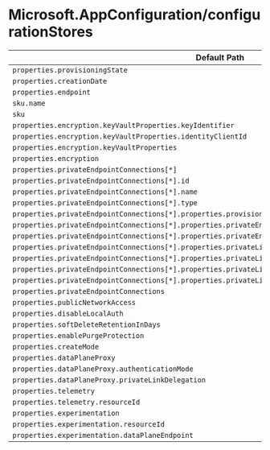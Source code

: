 # Microsoft.AppConfiguration/configurationStores

| Default Path | Alias |
|---|---|
| `properties.provisioningState` | `Microsoft.AppConfiguration/configurationStores/provisioningState` |
| `properties.creationDate` | `Microsoft.AppConfiguration/configurationStores/creationDate` |
| `properties.endpoint` | `Microsoft.AppConfiguration/configurationStores/endpoint` |
| `sku.name` | `Microsoft.AppConfiguration/configurationStores/sku.name` |
| `sku` | `Microsoft.AppConfiguration/configurationStores/sku` |
| `properties.encryption.keyVaultProperties.keyIdentifier` | `Microsoft.AppConfiguration/configurationStores/encryption.keyVaultProperties.keyIdentifier` |
| `properties.encryption.keyVaultProperties.identityClientId` | `Microsoft.AppConfiguration/configurationStores/encryption.keyVaultProperties.identityClientId` |
| `properties.encryption.keyVaultProperties` | `Microsoft.AppConfiguration/configurationStores/encryption.keyVaultProperties` |
| `properties.encryption` | `Microsoft.AppConfiguration/configurationStores/encryption` |
| `properties.privateEndpointConnections[*]` | `Microsoft.AppConfiguration/configurationStores/privateEndpointConnections[*]` |
| `properties.privateEndpointConnections[*].id` | `Microsoft.AppConfiguration/configurationStores/privateEndpointConnections[*].id` |
| `properties.privateEndpointConnections[*].name` | `Microsoft.AppConfiguration/configurationStores/privateEndpointConnections[*].name` |
| `properties.privateEndpointConnections[*].type` | `Microsoft.AppConfiguration/configurationStores/privateEndpointConnections[*].type` |
| `properties.privateEndpointConnections[*].properties.provisioningState` | `Microsoft.AppConfiguration/configurationStores/privateEndpointConnections[*].provisioningState` |
| `properties.privateEndpointConnections[*].properties.privateEndpoint` | `Microsoft.AppConfiguration/configurationStores/privateEndpointConnections[*].privateEndpoint` |
| `properties.privateEndpointConnections[*].properties.privateEndpoint.id` | `Microsoft.AppConfiguration/configurationStores/privateEndpointConnections[*].privateEndpoint.id` |
| `properties.privateEndpointConnections[*].properties.privateLinkServiceConnectionState` | `Microsoft.AppConfiguration/configurationStores/privateEndpointConnections[*].privateLinkServiceConnectionState` |
| `properties.privateEndpointConnections[*].properties.privateLinkServiceConnectionState.status` | `Microsoft.AppConfiguration/configurationStores/privateEndpointConnections[*].privateLinkServiceConnectionState.status` |
| `properties.privateEndpointConnections[*].properties.privateLinkServiceConnectionState.description` | `Microsoft.AppConfiguration/configurationStores/privateEndpointConnections[*].privateLinkServiceConnectionState.description` |
| `properties.privateEndpointConnections[*].properties.privateLinkServiceConnectionState.actionsRequired` | `Microsoft.AppConfiguration/configurationStores/privateEndpointConnections[*].privateLinkServiceConnectionState.actionsRequired` |
| `properties.privateEndpointConnections` | `Microsoft.AppConfiguration/configurationStores/privateEndpointConnections` |
| `properties.publicNetworkAccess` | `Microsoft.AppConfiguration/configurationStores/publicNetworkAccess` |
| `properties.disableLocalAuth` | `Microsoft.AppConfiguration/configurationStores/disableLocalAuth` |
| `properties.softDeleteRetentionInDays` | `Microsoft.AppConfiguration/configurationStores/softDeleteRetentionInDays` |
| `properties.enablePurgeProtection` | `Microsoft.AppConfiguration/configurationStores/enablePurgeProtection` |
| `properties.createMode` | `Microsoft.AppConfiguration/configurationStores/createMode` |
| `properties.dataPlaneProxy` | `Microsoft.AppConfiguration/configurationStores/dataPlaneProxy` |
| `properties.dataPlaneProxy.authenticationMode` | `Microsoft.AppConfiguration/configurationStores/dataPlaneProxy.authenticationMode` |
| `properties.dataPlaneProxy.privateLinkDelegation` | `Microsoft.AppConfiguration/configurationStores/dataPlaneProxy.privateLinkDelegation` |
| `properties.telemetry` | `Microsoft.AppConfiguration/configurationStores/telemetry` |
| `properties.telemetry.resourceId` | `Microsoft.AppConfiguration/configurationStores/telemetry.resourceId` |
| `properties.experimentation` | `Microsoft.AppConfiguration/configurationStores/experimentation` |
| `properties.experimentation.resourceId` | `Microsoft.AppConfiguration/configurationStores/experimentation.resourceId` |
| `properties.experimentation.dataPlaneEndpoint` | `Microsoft.AppConfiguration/configurationStores/experimentation.dataPlaneEndpoint` |


